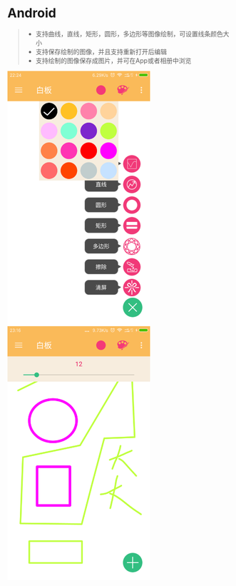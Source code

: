 # Android

> - 支持曲线，直线，矩形，圆形，多边形等图像绘制，可设置线条颜色大小
> - 支持保存绘制的图像，并且支持重新打开后编辑
> - 支持绘制的图像保存成图片，并可在App或者相册中浏览

<img src="screenshot/1.png" width="320" height="569" /> <img src="screenshot/2.png" width="320" height="569" />